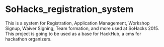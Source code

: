 # SoHacks_registration_system
This is a system for Registration, Application Management, Workshop Signup, Waiver Signing, Team formation, and more used at SoHacks 2015. This project is going to be used as a base for HackHub, a cms for hackathon organizers.
